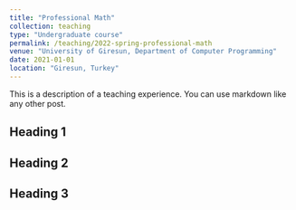 ```yaml
---
title: "Professional Math"
collection: teaching
type: "Undergraduate course"
permalink: /teaching/2022-spring-professional-math
venue: "University of Giresun, Department of Computer Programming"
date: 2021-01-01
location: "Giresun, Turkey"
---
```


This is a description of a teaching experience. You can use markdown like any other post.

Heading 1
-----

Heading 2
-----

Heading 3
-----
